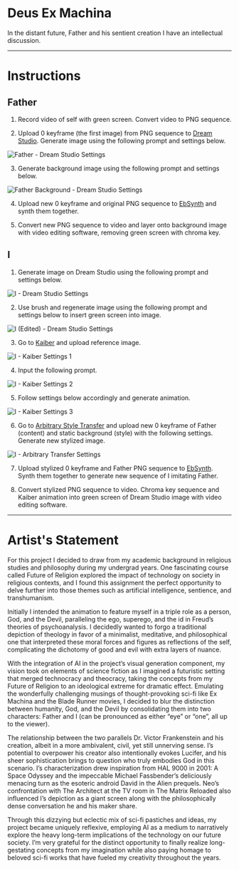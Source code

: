 # Deus Ex Machina

In the distant future, Father and his sentient creation I have an intellectual discussion.

---

# Instructions

## Father
1. Record video of self with green screen. Convert video to PNG sequence.

2. Upload 0 keyframe (the first image) from PNG sequence to [Dream Studio](https://beta.dreamstudio.ai/generate). Generate image using the following prompt and settings below. 

![Father - Dream Studio Settings](/settings/Father%20-%20Dream%20Studio%20Settings.png)

3. Generate background image using the following prompt and settings below. 

![Father Background - Dream Studio Settings](/settings/Father%20Background%20-%20Dream%20Studio%20Settings.png)

4. Upload new 0 keyframe and original PNG sequence to [EbSynth](https://ebsynth.com/) and synth them together.

5. Convert new PNG sequence to video and layer onto background image with video editing software, removing green screen with chroma key.

## I
1. Generate image on Dream Studio using the following prompt and settings below.

![I - Dream Studio Settings](/settings/I%20-%20Dream%20Studio%20Settings.png)

2. Use brush and regenerate image using the following prompt and settings below to insert green screen into image.

![I (Edited) - Dream Studio Settings](/settings/I%20(Edited)%20-%20Dream%20Studio%20Settings.png)

3. Go to [Kaiber](https://www.kaiber.ai/) and upload reference image.

![I - Kaiber Settings 1](/settings/I%20-%20Kaiber%20Settings%201.png)

4. Input the following prompt.

![I - Kaiber Settings 2](/settings/I%20-%20Kaiber%20Settings%202.png)

5. Follow settings below accordingly and generate animation.

![I - Kaiber Settings 3](/settings/I%20-%20Kaiber%20Settings%203.png)

6. Go to [Arbitrary Style Transfer](https://reiinakano.com/arbitrary-image-stylization-tfjs/) and upload new 0 keyframe of Father (content) and static background (style) with the following settings. Generate new stylized image.

![I - Arbitrary Transfer Settings](/settings/I%20-%20Arbitrary%20Transfer%20Settings.png)

7. Upload stylized 0 keyframe and Father PNG sequence to [EbSynth](https://ebsynth.com/). Synth them together to generate new sequence of I imitating Father.

8. Convert stylized PNG sequence to video. Chroma key sequence and Kaiber animation into green screen of Dream Studio image with video editing software.

---

# Artist's Statement

For this project I decided to draw from my academic background in religious studies and philosophy during my undergrad years. One fascinating course called Future of Religion explored the impact of technology on society in religious contexts, and I found this assignment the perfect opportunity to delve further into those themes such as artificial intelligence, sentience, and transhumanism. 

Initially I intended the animation to feature myself in a triple role as a person, God, and the Devil, paralleling the ego, superego, and the id in Freud’s theories of psychoanalysis. I decidedly wanted to forgo a traditional depiction of theology in favor of a minimalist, meditative, and philosophical one that interpreted these moral forces and figures as reflections of the self, complicating the dichotomy of good and evil with extra layers of nuance. 

With the integration of AI in the project’s visual generation component, my vision took on elements of science fiction as I imagined a futuristic setting that merged technocracy and theocracy, taking the concepts from my Future of Religion to an ideological extreme for dramatic effect. Emulating the wonderfully challenging musings of thought-provoking sci-fi like Ex Machina and the Blade Runner movies, I decided to blur the distinction between humanity, God, and the Devil by consolidating them into two characters: Father and I (can be pronounced as either “eye” or “one”, all up to the viewer). 

The relationship between the two parallels Dr. Victor Frankenstein and his creation, albeit in a more ambivalent, civil, yet still unnerving sense. I’s potential to overpower his creator also intentionally evokes Lucifer, and his sheer sophistication brings to question who truly embodies God in this scenario. I’s characterization drew inspiration from HAL 9000 in 2001: A Space Odyssey and the impeccable Michael Fassbender’s deliciously menacing turn as the esoteric android David in the Alien prequels. Neo’s confrontation with The Architect at the TV room in The Matrix Reloaded also influenced I’s depiction as a giant screen along with the philosophically dense conversation he and his maker share. 

Through this dizzying but eclectic mix of sci-fi pastiches and ideas, my project became uniquely reflexive, employing AI as a medium to narratively explore the heavy long-term implications of the technology on our future society. I’m very grateful for the distinct opportunity to finally realize long-gestating concepts from my imagination while also paying homage to beloved sci-fi works that have fueled my creativity throughout the years.
